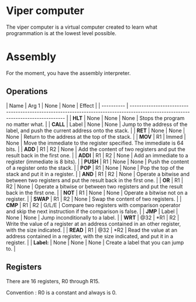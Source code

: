 # Viper computer

The viper computer is a virtual computer created to learn what programmation is at the lowest level possible.

# Assembly

For the moment, you have the assembly interpreter.

## Operations

| Name       | Arg 1 | None  | None  | Effect                                                                                                   |
| ---------- | -------------------------------------------------------------------------------------------------------------------------------- |
| **HLT**    | None  | None  | None  | Stops the program no matter what.                                                                        |
| **CALL**   | Label | None  | None  | Jump to the address of the label, and push the current address onto the stack.                           |
| **RET**    | None  | None  | None  | Return to the address at the top of the stack.                                                           |
| **MOV**    | R1    | Immed | None  | Move the immediate to the register specified. The immediate is 64 bits.                                  |
| **ADD**    | R1    | R2    | None  | Add the content of two registers and put the result back in the first one.                               |
| **ADDI**   | R1    | R2    | None  | Add an immediate to a register (immediate is 8 bits).                                                    |
| **PUSH**   | R1    | None  | None  | Push the content of a register onto the stack.                                                           |
| **POP**    | R1    | None  | None  | Pop the top of the stack and put it in a register.                                                       |
| **AND**    | R1    | R2    | None  | Operate a bitwise and between two registers and put the result back in the first one.                    |
| **OR**     | R1    | R2    | None  | Operate a bitwise or between two registers and put the result back in the first one.                     |
| **NOT**    | R1    | None  | None  | Operate a bitwise not on a register.                                                                     |
| **SWAP**   | R1    | R2    | None  | Swap the content of two registers.                                                                       |
| **CMP**    | R1    | R2    | G/L/E | Compare two registers with comparison operator and skip the next instruction if the comparison is false. |
| **JMP**    | Label | None  | None  | Jump inconditionally to a label.                                                                         |
| **WRT**    | @32   | *R1   | R2    | Write the value of a register at an address contained in an other register, with the size indicated.     |
| **READ**   | R1    | @32   | *R2   | Read the value at an address contained in a register, with the size indicated, and put it in a register. |
| **Label:** | None  | None  | None  | Create a label that you can jump to.                                                                     |

## Registers

There are 16 registers, R0 through R15.

Convention : 
R0 is a constant and always is 0.
